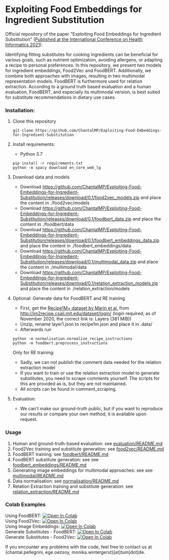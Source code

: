 # Exploiting Food Embeddings for Ingredient Substitution
Official repository of the paper "Exploiting Food Embeddings for Ingredient Substitution" ([Published at the International Conference on Health Informatics 2021](https://www.scitepress.org/Papers/2021/102020/102020.pdf)).

Identifying fitting substitutes for cooking ingredients can be beneficial for various goals, such as nutrient optimization, avoiding allergens, or adapting a recipe to personal preferences. In this repository, we present two models for ingredient embeddings, Food2Vec and FoodBERT. Additionally, we combine both approaches with images, resulting in two multimodal representation models. FoodBERT is furthermore used for relation extraction. According to a ground truth based evaluation and a human evaluation, FoodBERT, and especially its multimodal version, is best suited for substitute recommendations in dietary use cases.

### Installation:
1. Clone this repository
   ```
   git clone https://github.com/ChantalMP/Exploiting-Food-Embeddings-for-Ingredient-Substitution
   ```
2. Install requirements:
   
   - Python 3.7 
   ```
   pip install -r requirements.txt
   python -m spacy download en_core_web_lg
   ```
   
3. Download data and models
    
    - Download https://github.com/ChantalMP/Exploiting-Food-Embeddings-for-Ingredient-Substitution/releases/download/0.1/food2vec_models.zip and place the content in ./food2vec/models
    - Download https://github.com/ChantalMP/Exploiting-Food-Embeddings-for-Ingredient-Substitution/releases/download/0.1/foodbert_data.zip and place the content in ./foodbert/data
    - Download https://github.com/ChantalMP/Exploiting-Food-Embeddings-for-Ingredient-Substitution/releases/download/0.1/foodbert_embeddings_data.zip and place the content in ./foodbert_embeddings/data
    - Download https://github.com/ChantalMP/Exploiting-Food-Embeddings-for-Ingredient-Substitution/releases/download/0.1/multimodal_data.zip and place the content in ./multimodal/data
    - Download https://github.com/ChantalMP/Exploiting-Food-Embeddings-for-Ingredient-Substitution/releases/download/0.1/relation_extraction_models.zip and place the content in ./relation_extraction/models
        
4. Optional: Generate data for FoodBERT and RE training
    - First, get the [Recipe1M+ dataset by Marin et al.](http://pic2recipe.csail.mit.edu) from http://im2recipe.csail.mit.edu/dataset/login/ (login required; as of November 2020, the correct link is: Layers (381 MiB))
    - Unzip, rename layer1.json to recipe1m.json and place it in .data/
    - Afterwards run 
    ```
    python -m normalisation.normalize_recipe_instructions
    python -m foodbert.preprocess_instructions
    ```
   
   Only for RE training:
   - Sadly, we can not publish the comment data needed for the relation extraction model
   - If you want to train or use the relation extraction model to generate substitutes, you need to scrape comments yourself. The scripts for this are provided as is, but they are not maintained.
   - All scripts can be found in comment_scraping.
   
5. Evaluation:
   - We can't make our ground-truth public, but if you want to reproduce our results or compare your own method, it is available upon request.

### Usage
1. Human and ground-truth-based evaluation: see [evaluation/README.md](evaluation/README.md)
2. Food2Vec training and substitute generation: see [food2vec/README.md](food2vec/README.md)
3. FoodBERT training: see [foodbert/README.md](foodbert/README.md)
4. FoodBERT substitute generation: see see [foodbert_embeddings/README.md](foodbert_embeddings/README.md)
5. Generating image embeddings for multimodal approaches: see see [multimodal/README.md](multimodal/README.md)
6. Data normalisation: see [normalisation/README.md](normalisation/README.md)
7. Relation Extraction training and substitute generation: see [relation_extraction/README.md](relation_extraction/README.md)

### Colab Examples
Using FoodBERT: [![Open In Colab](https://colab.research.google.com/assets/colab-badge.svg)](https://colab.research.google.com/drive/1dnf8Wl2A_Mf_tUd6OUhNayuK_tfBm12w?usp=sharing)  
Using Food2Vec: [![Open In Colab](https://colab.research.google.com/assets/colab-badge.svg)](https://colab.research.google.com/drive/1ZSx5-_awCiccVlmhjnWZPA7qS4LHCWTY?usp=sharing)  
Using Image Embeddings: [![Open In Colab](https://colab.research.google.com/assets/colab-badge.svg)](https://colab.research.google.com/drive/1dVIt15PyMWBl9u7m93Y5SgMS_ThhYX7I?usp=sharing)  
Generate Substitutes - FoodBERT: [![Open In Colab](https://colab.research.google.com/assets/colab-badge.svg)](https://colab.research.google.com/drive/1tC7DRHUQx4qCrOAWhqdW1uuIwT1jyc1f?usp=sharing)  
Generate Substitutes - Food2Vec: [![Open In Colab](https://colab.research.google.com/assets/colab-badge.svg)](https://colab.research.google.com/drive/1vv2zTAuMD1SpNiUhp-J-NDwbVx7Fjtoe?usp=sharing)  

If you encounter any problems with the code, feel free to contact us at {chantal.pellegrini, ege.oezsoy, monika.wintergerst}[at]tum[dot]de.

<!---
add citation when published
-->

